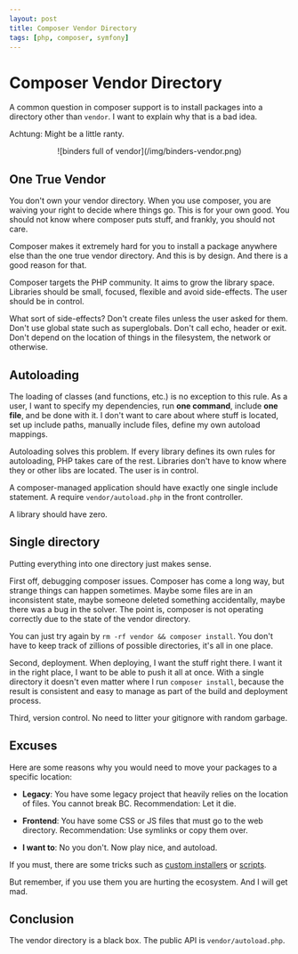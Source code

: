 ```yaml
---
layout: post
title: Composer Vendor Directory
tags: [php, composer, symfony]
---
```


# Composer Vendor Directory

A common question in composer support is to install packages into a directory
other than `vendor`. I want to explain why that is a bad idea.

Achtung: Might be a little ranty.

<center>
    ![binders full of vendor](/img/binders-vendor.png)
</center>

## One True Vendor

You don't own your vendor directory. When you use composer, you are waiving
your right to decide where things go. This is for your own good. You should
not know where composer puts stuff, and frankly, you should not care.

Composer makes it extremely hard for you to install a package anywhere else
than the one true vendor directory. And this is by design. And there is a good
reason for that.

Composer targets the PHP community. It aims to grow the library space.
Libraries should be small, focused, flexible and avoid side-effects. The user
should be in control.

What sort of side-effects? Don't create files unless the user asked for them.
Don't use global state such as superglobals. Don't call echo, header or exit.
Don't depend on the location of things in the filesystem, the network or
otherwise.

## Autoloading

The loading of classes (and functions, etc.) is no exception to this rule. As
a user, I want to specify my dependencies, run **one command**, include **one
file**, and be done with it. I don't want to care about where stuff is
located, set up include paths, manually include files, define my own autoload
mappings.

Autoloading solves this problem. If every library defines its own rules for
autoloading, PHP takes care of the rest. Libraries don't have to know where
they or other libs are located. The user is in control.

A composer-managed application should have exactly one single include
statement. A require `vendor/autoload.php` in the front controller.

A library should have zero.

## Single directory

Putting everything into one directory just makes sense.

First off, debugging composer issues. Composer has come a long way, but
strange things can happen sometimes. Maybe some files are in an inconsistent
state, maybe someone deleted something accidentally, maybe there was a bug in
the solver. The point is, composer is not operating correctly due to the state
of the vendor directory.

You can just try again by `rm -rf vendor && composer install`. You don't have
to keep track of zillions of possible directories, it's all in one place.

Second, deployment. When deploying, I want the stuff right there. I want it in
the right place, I want to be able to push it all at once. With a single
directory it doesn't even matter where I run `composer install`, because the
result is consistent and easy to manage as part of the build and deployment
process.

Third, version control. No need to litter your gitignore with random garbage.

## Excuses

Here are some reasons why you would need to move your packages to a specific
location:

* **Legacy**: You have some legacy project that heavily relies on the location
  of files. You cannot break BC. Recommendation: Let it die.

* **Frontend**: You have some CSS or JS files that must go to the web
  directory. Recommendation: Use symlinks or copy them over.

* **I want to**: No you don't. Now play nice, and autoload.

If you must, there are some tricks such as [custom
installers](http://getcomposer.org/doc/articles/custom-installers.md) or
[scripts](http://getcomposer.org/doc/articles/scripts.md).

But remember, if you use them you are hurting the ecosystem. And I will get
mad.

## Conclusion

The vendor directory is a black box. The public API is `vendor/autoload.php`.
